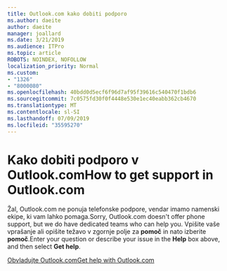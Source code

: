 ```yaml
---
title: Outlook.com kako dobiti podporo
ms.author: daeite
author: daeite
manager: joallard
ms.date: 3/21/2019
ms.audience: ITPro
ms.topic: article
ROBOTS: NOINDEX, NOFOLLOW
localization_priority: Normal
ms.custom:
- "1326"
- "8000080"
ms.openlocfilehash: 40bdd0d5ecf6f96d7af95f39616c540470f1bdb6
ms.sourcegitcommit: 7c0575fd30f0f4448e530e1ec40eabb362cb4670
ms.translationtype: MT
ms.contentlocale: sl-SI
ms.lasthandoff: 07/09/2019
ms.locfileid: "35595270"
---
```

# <a name="how-to-get-support-in-outlookcom"></a><span data-ttu-id="8226e-102">Kako dobiti podporo v Outlook.com</span><span class="sxs-lookup"><span data-stu-id="8226e-102">How to get support in Outlook.com</span></span>

<span data-ttu-id="8226e-103">Žal, Outlook.com ne ponuja telefonske podpore, vendar imamo namenski ekipe, ki vam lahko pomaga.</span><span class="sxs-lookup"><span data-stu-id="8226e-103">Sorry, Outlook.com doesn't offer phone support, but we do have dedicated teams who can help you.</span></span>
<span data-ttu-id="8226e-104">Vpišite vaše vprašanje ali opišite težavo v zgornje polje za **pomoč** in nato izberite **pomoč**.</span><span class="sxs-lookup"><span data-stu-id="8226e-104">Enter your question or describe your issue in the **Help** box above, and then select **Get help**.</span></span>

[<span data-ttu-id="8226e-105">Obvladujte Outlook.com</span><span class="sxs-lookup"><span data-stu-id="8226e-105">Get help with Outlook.com</span></span>](https://support.office.com/article/40676ad0-c831-45ac-a023-5be633be798d?wt.mc_id=Office_Outlook_com_Alchemy)
